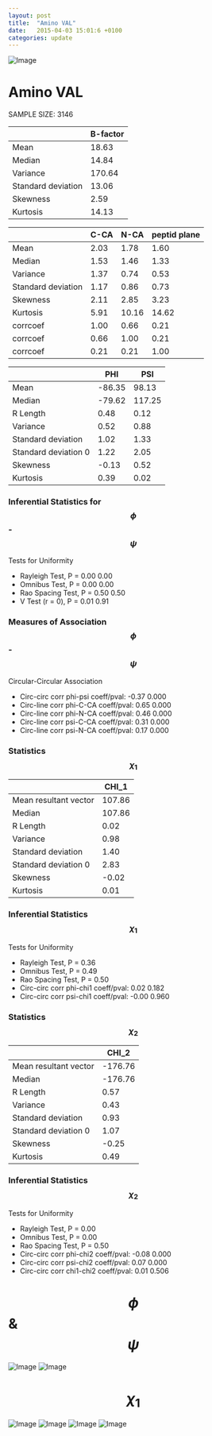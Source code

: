 ```yaml
---
layout: post
title:  "Amino VAL"
date:   2015-04-03 15:01:6 +0100
categories: update
---
```

<script src="https://cdnjs.cloudflare.com/ajax/libs/mathjax/2.7.0/MathJax.js?config=TeX-AMS-MML_HTMLorMML" type="text/javascript"></script>

![Image](../../../../../images/aadensity.png)

# Amino VAL


 SAMPLE SIZE: 3146
 
 
 
|     | B-factor |
| --- | --- |
| Mean | 18.63 |
| Median | 14.84 |
| Variance | 170.64 |
| Standard deviation | 13.06 |
| Skewness | 2.59 |
| Kurtosis | 14.13 |
 
 
 

|     | C-CA | N-CA | peptid plane |
| --- | --- | --- | --- |
| Mean | 2.03 | 1.78 | 1.60 |
| Median | 1.53 | 1.46 | 1.33 |
| Variance | 1.37 | 0.74 | 0.53 |
| Standard deviation | 1.17 | 0.86 | 0.73 |
| Skewness | 2.11 | 2.85 | 3.23 |
| Kurtosis | 5.91 | 10.16 | 14.62 |
| corrcoef | 1.00 | 0.66 | 0.21 |
| corrcoef | 0.66 | 1.00 | 0.21 |
| corrcoef | 0.21 | 0.21 | 1.00 |
 
 
 

|     | PHI | PSI |
| --- | --- | --- |
| Mean | -86.35 | 98.13 |
| Median | -79.62 | 117.25 |
| R Length | 0.48 | 0.12 |
| Variance | 0.52 | 0.88 |
| Standard deviation | 1.02 | 1.33 |
| Standard deviation 0 | 1.22 | 2.05 |
| Skewness | -0.13 | 0.52 |
| Kurtosis | 0.39 | 0.02 |

### Inferential Statistics for $$\phi$$-$$\psi$$ 

Tests for Uniformity

- Rayleigh Test, P = 0.00 0.00
- Omnibus Test,  P = 0.00 0.00
- Rao Spacing Test,  P = 0.50 0.50
- V Test (r = 0),  P = 0.01 0.91
### Measures of Association $$\phi$$-$$\psi$$

Circular-Circular Association
- Circ-circ corr phi-psi coeff/pval:	-0.37	 0.000
- Circ-line corr phi-C-CA coeff/pval:	0.65	 0.000
- Circ-line corr phi-N-CA coeff/pval:	0.46	 0.000
- Circ-line corr psi-C-CA coeff/pval:	0.31	 0.000
- Circ-line corr psi-N-CA coeff/pval:	0.17	 0.000
### Statistics $$\chi_1$$

|     | CHI_1 |
| --- | --- |
| Mean resultant vector | 107.86 |
| Median | 107.86 | 
| R Length | 0.02 | 
| Variance | 0.98 | 
| Standard deviation | 1.40 |
| Standard deviation 0| 2.83 |
| Skewness | -0.02 |
| Kurtosis | 0.01 |

 

### Inferential Statistics $$\chi_1$$
Tests for Uniformity

- Rayleigh Test, 	 P = 0.36
- Omnibus Test, 	 P = 0.49
- Rao Spacing Test, 	 P = 0.50
- Circ-circ corr phi-chi1 coeff/pval:	0.02	 0.182
- Circ-circ corr psi-chi1 coeff/pval:	-0.00	 0.960

 

### Statistics $$\chi_2$$

|     | CHI_2 |
| --- | --- |
| Mean resultant vector | -176.76 |
| Median | -176.76 |
| R Length | 0.57 |
| Variance | 0.43 |
| Standard deviation | 0.93 |
| Standard deviation 0 | 1.07 |
| Skewness | -0.25 |
| Kurtosis | 0.49 |


### Inferential Statistics $$\chi_2$$ 

Tests for Uniformity

- Rayleigh Test, 	 P = 0.00
- Omnibus Test, 	 P = 0.00
- Rao Spacing Test, 	 P = 0.50
- Circ-circ corr phi-chi2 coeff/pval:	-0.08	 0.000
- Circ-circ corr psi-chi2 coeff/pval:	0.07	 0.000
- Circ-circ corr chi1-chi2 coeff/pval:	0.01	 0.506



# $$\phi$$ & $$\psi$$
![Image](../../../../../images/VAL_Rama_phipsi.jpg)
![Image](../../../../../images/VAL_Rama_phipsiGrad.jpg)


# $$\chi_1$$
![Image](../../../../../images/VAL_Rama_phichi1.jpg)
![Image](../../../../../images/VAL_Rama_Grad_psichi1.jpg)
![Image](../../../../../images/VAL_Rama_psichi1.jpg)
![Image](../../../../../images/VAL_Rama_Grad_phichi1.jpg)
